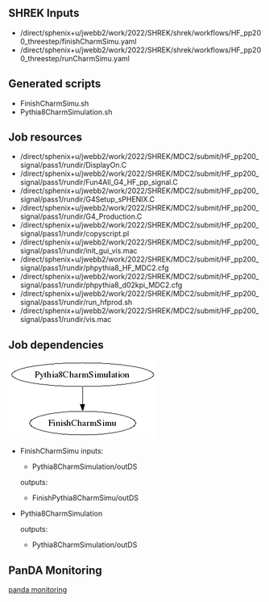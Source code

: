 ## SHREK Inputs
- /direct/sphenix+u/jwebb2/work/2022/SHREK/shrek/workflows/HF_pp200_threestep/finishCharmSimu.yaml
- /direct/sphenix+u/jwebb2/work/2022/SHREK/shrek/workflows/HF_pp200_threestep/runCharmSimu.yaml
## Generated scripts
- FinishCharmSimu.sh
- Pythia8CharmSimulation.sh
## Job resources
- /direct/sphenix+u/jwebb2/work/2022/SHREK/MDC2/submit/HF_pp200_signal/pass1/rundir/DisplayOn.C
- /direct/sphenix+u/jwebb2/work/2022/SHREK/MDC2/submit/HF_pp200_signal/pass1/rundir/Fun4All_G4_HF_pp_signal.C
- /direct/sphenix+u/jwebb2/work/2022/SHREK/MDC2/submit/HF_pp200_signal/pass1/rundir/G4Setup_sPHENIX.C
- /direct/sphenix+u/jwebb2/work/2022/SHREK/MDC2/submit/HF_pp200_signal/pass1/rundir/G4_Production.C
- /direct/sphenix+u/jwebb2/work/2022/SHREK/MDC2/submit/HF_pp200_signal/pass1/rundir/copyscript.pl
- /direct/sphenix+u/jwebb2/work/2022/SHREK/MDC2/submit/HF_pp200_signal/pass1/rundir/init_gui_vis.mac
- /direct/sphenix+u/jwebb2/work/2022/SHREK/MDC2/submit/HF_pp200_signal/pass1/rundir/phpythia8_HF_MDC2.cfg
- /direct/sphenix+u/jwebb2/work/2022/SHREK/MDC2/submit/HF_pp200_signal/pass1/rundir/phpythia8_d02kpi_MDC2.cfg
- /direct/sphenix+u/jwebb2/work/2022/SHREK/MDC2/submit/HF_pp200_signal/pass1/rundir/run_hfprod.sh
- /direct/sphenix+u/jwebb2/work/2022/SHREK/MDC2/submit/HF_pp200_signal/pass1/rundir/vis.mac
## Job dependencies
![Workflow graph](workflow.png)
- FinishCharmSimu
  inputs:
  - Pythia8CharmSimulation/outDS

  outputs:
  - FinishPythia8CharmSimu/outDS
- Pythia8CharmSimulation

  outputs:
  - Pythia8CharmSimulation/outDS
## PanDA Monitoring
[panda monitoring](https://panda-doma.cern.ch/tasks/?taskname=user.jwebb2.sP22q-signal_*)
